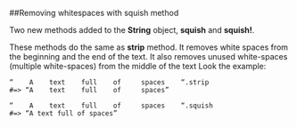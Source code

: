 ##Removing whitespaces with squish method

Two new methods added to the **String** object, **squish** and **squish!**.

These methods do the same as **strip** method. It removes white spaces from the beginning and the end of the text. It also removes unused white-spaces (multiple white-spaces) from the middle of the text
Look the example:

	“    A    text    full    of     spaces    “.strip
	#=> “A    text    full    of     spaces”

	“    A    text    full    of     spaces    “.squish
	#=> “A text full of spaces”
